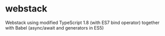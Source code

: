 # webstack
Webstack using modified TypeScript 1.8 (with ES7 bind operator) together with Babel (async/await and generators in ES5)
